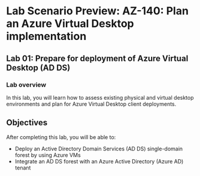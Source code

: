 # Lab Scenario Preview: AZ-140: Plan an Azure Virtual Desktop implementation

## Lab 01: Prepare for deployment of Azure Virtual Desktop (AD DS)

### Lab overview

In this lab, you will learn how to assess existing physical and virtual desktop environments and plan for Azure Virtual Desktop client deployments.


## Objectives
  
After completing this lab, you will be able to:

- Deploy an Active Directory Domain Services (AD DS) single-domain forest by using Azure VMs
- Integrate an AD DS forest with an Azure Active Directory (Azure AD) tenant

